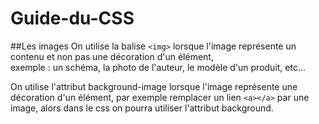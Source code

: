 # Guide-du-CSS

##Les images
On utilise la balise `<img>` lorsque l'image représente un contenu et non pas une décoration d'un élément,  
exemple : un schéma, la photo de l'auteur, le modèle d'un produit, etc...  

On utilise l'attribut background-image lorsque l'image représente une décoration d'un élément, par exemple remplacer un lien
`<a></a>` par une image, alors dans le css on pourra utiliser l'attribut background.
